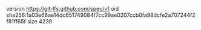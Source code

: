 version https://git-lfs.github.com/spec/v1
oid sha256:1a03e68ae14dc651749084f7cc99ae0207ccb0fa99dcfe2a707244f2f81ff65f
size 4239
